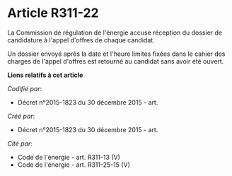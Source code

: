 # Article R311-22

La Commission de régulation de l'énergie accuse réception du dossier de candidature à l'appel d'offres de chaque candidat.

Un dossier envoyé après la date et l'heure limites fixées dans le cahier des charges de l'appel d'offres est retourné au
candidat sans avoir été ouvert.

**Liens relatifs à cet article**

_Codifié par_:

  - Décret n°2015-1823 du 30 décembre 2015 - art.

_Créé par_:

  - Décret n°2015-1823 du 30 décembre 2015 - art.

_Cité par_:

  - Code de l'énergie - art. R311-13 (V)
  - Code de l'énergie - art. R311-25-15 (V)
